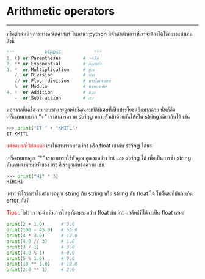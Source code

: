# Arithmetic operators

---

หรือตัวดำเนินการทางคณิตศาสตร์ ในภาษา python มีตัวดำเนินการที่เราจะต้องได้ใช้อย่างแน่นอน ดังนี้

```python
"""           PEMDAS            """
1. () or Parentheses        # วงเล็บ
2. ** or Exponential        # ยกกำลัง
3. *  or Multiplication     # คูณ
   /  or Division           # หาร
   // or Floor division     # หารไม่เอาเศษ
   %  or Modulo             # หารเอาเศษ
4. +  or Addition           # บวก
   -  or Subtraction        # ลบ
```

นอกจากนี้เครื่องหมายบวกและคูณยังมีคุณสมบัติพิเศษที่เป็นประโยชน์อีกมากด้วย นั่นก็คือ
เครื่องหมายบวก “+” เราสามารถรวม string หลายตัวเข้าด้วยกันให้เป็น string เดียวกันได้ เช่น

```python
>>> print("IT " + "KMITL")
IT KMITL
```

<span style="color:red;font-style:bold">แต่ขอบอกไว้ก่อนนะ</span> เราไม่สามารถบวก int หรือ float เข้ากับ string ได้นะ

เครื่องหมายคูณ “*” เราสามารถใช้ตัวคูณ คูณระหว่าง int และ string ได้ เพื่อเป็นการซ้ำ string นั้นตามจำนวนครั้งของ int ที่เราคูณกับข้อความ เช่น

```python
>>> print("Hi" * 3)
HiHiHi
```

แต่ระวังไว้ว่าเราไม่สามารถคูณ string กับ  string หรือ string กับ float ได้ ไม่งั้นล่ะก็มันจะเกิด error ทันที

<span style="color:red">Tips</span> : ไม่ว่าเราจะดำเนินการใดๆ ก็ตามระหว่าง float กับ int ผลลัพธ์ที่ได้จะเป็น float เสมอ

```python
print(2 + 1.0)      # 3.0
print(100 - 45.0)   # 55.0
print(4 * 3.0)      # 12.0
print(4.0 // 3)     # 1.0
print(3 / 1)        # 3.0
print(4.0 % 1)      # 0.0
print(5 % 1.0)      # 0.0
print(10 ** 1.0)    # 10.0
print(2.0 ** 1)     # 2.0
```